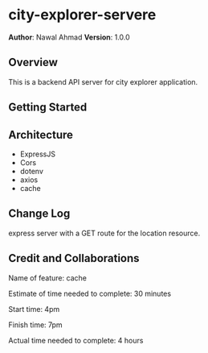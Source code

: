 # city-explorer-servere

**Author**: Nawal Ahmad
**Version**: 1.0.0

## Overview

This is a backend API server for city explorer application.

## Getting Started

## Architecture

- ExpressJS
- Cors
- dotenv
- axios
- cache

## Change Log

express server with a GET route for the location resource.

## Credit and Collaborations

Name of feature: cache

Estimate of time needed to complete: 30 minutes

Start time: 4pm

Finish time: 7pm

Actual time needed to complete: 4 hours
